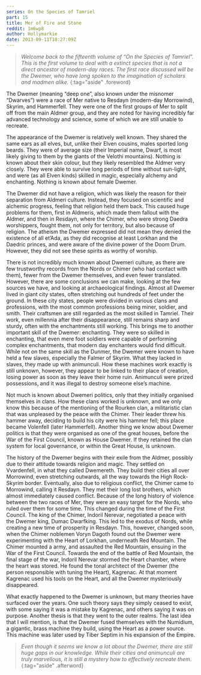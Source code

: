 ```yaml
---
series: On the Species of Tamriel
part: 15
title: Mer of Fire and Stone
reddit: 1m6wp8
author: Hollymarkie
date: 2013-09-11T18:27:09Z
---
```


> *Welcome back to the fifteenth volume of “On the Species of Tamriel”. This is*
> *the first volume to deal with a extinct species that is not a direct*
> *ancestor of modern-day races. The first race discussed will be the Dwemer,*
> *who have long spoken to the imagination of scholars and madmen alike.*
{:tag="aside" .foreword}

The Dwemer (meaning “deep one”, also known under the misnomer “Dwarves”) were a
race of Mer native to Resdayn (modern-day Morrowind), Skyrim, and Hammerfell.
They were one of the first groups of Mer to split off from the main Aldmer
group, and they are noted for having incredibly far advanced technology and
science, some of which we are still unable to recreate.

The appearance of the Dwemer is relatively well known. They shared the same ears
as all elves, but, unlike their Elven cousins, males sported long beards. They
were of average size (their Imperial name, Dwarf, is most likely giving to them
by the giants of the Velothi mountains). Nothing is known about their skin
colour, but they likely resembled the Aldmer very closely. They were able to
survive long periods of time without sun-light, and were (as all Elven kinds)
skilled in magic, especially alchemy and enchanting. Nothing is known about
female Dwemer.

The Dwemer did not have a religion, which was likely the reason for their
separation from Aldmeri culture. Instead, they focused on scientific and
alchemic progress, feeling that religion held them back. This caused huge
problems for them, first in Aldmeris, which made them fallout with the Aldmer,
and then in Resdayn, where the Chimer, who were strong Daedra worshippers,
fought them, not only for territory, but also because of religion. The atheism
the Dwemer expressed did not mean they denied the existence of all et’Ada, as
they did recognise at least Lorkhan and the Daedric princes, and were aware of
the divine power of the Doom Drum. However, they did not see these spirits as
worthy of worship.

There is not incredibly much known about Dwemeri culture, as there are few
trustworthy records from the Nords or Chimer (who had contact with them), fewer
from the Dwemer themselves, and even fewer translated. However, there are some
conclusions we can make, looking at the few sources we have, and looking at
archaeological findings. Almost all Dwemer lived in giant city states, often
stretching out hundreds of feet under the ground. In these city states, people
were divided in various clans and professions, with the most common professions
being miner, soldier, and smith. Their craftsmen are still regarded as the most
skilled in Tamriel. Their work, even millennia after their disappearance, still
remains sharp and sturdy, often with the enchantments still working. This brings
me to another important skill of the Dwemer: enchanting. They were so skilled in
enchanting, that even mere foot soldiers were capable of performing complex
enchantments, that modern day enchanters would find difficult. While not on the
same skill as the Dunmer, the Dwemer were known to have held a few slaves,
especially the Falmer of Skyrim. What they lacked in slaves, they made up with
animunculi. How these machines work exactly is still unknown, however, they
appear to be linked to their place of creation, losing power as soon as they
leave their home ruin. Animunculi were prized possessions, and it was illegal to
destroy someone else’s machine.

Not much is known about Dwemeri politics, only that they initially organised
themselves in clans. How these clans worked is unknown, and we only know this
because of the mentioning of the Rourken clan, a militaristic clan that was
unpleased by the peace with the Chimer. Their leader threw his hammer away,
deciding to build his city were his hammer fell; this place became Volenfell
(later Hammerfell). Another thing we know about Dwemer politics is that they
were organised as one of the great houses, before the War of the First Council,
known as House Dwemer. If they retained the clan system for local governance, or
within the Great House, is unknown.

The history of the Dwemer begins with their exile from the Aldmer, possibly due
to their attitude towards religion and magic. They settled on Vvardenfell, in
what they called Dwemereth. They build their cities all over Morrowind, even
stretching outwards, all the way towards the High Rock-Skyrim border.
Eventually, also due to religious conflict, the Chimer came to Morrowind,
calling it Resdayn. They met their long lost brothers, which almost immediately
caused conflict. Because of the long history of violence between the two races
of Mer, they were an easy target for the Nords, who ruled over them for some
time. This changed during the time of the First Council. The king of the Chimer,
Indoril Nerevar, negotiated a peace with the Dwemer king, Dumac Dwarfking. This
led to the exodus of Nords, while creating a new time of prosperity in Resdayn.
This, however, changed soon, when the Chimer noblemen Voryn Dagoth found out the
Dwemer were experimenting with the Heart of Lorkhan, underneath Red Mountain.
The Chimer mounted a army, and assaulted the Red Mountain, ensuing in the War of
the First Council. Towards the end of the battle of Red Mountain, the final
stage of the war, Indoril Nerevar stormed the Heart chamber, where the heart was
stored. He found the tonal architect of the Dwemer (the person responsible with
tuning the Heart), Kagrenac. At that moment Kagrenac used his tools on the
Heart, and all the Dwemer mysteriously disappeared.

What exactly happened to the Dwemer is unknown, but many theories have surfaced
over the years. One such theory says they simply ceased to exist, with some
saying it was a mistake by Kagrenac, and others saying it was on purpose.
Another thesis is that they went to the outer realms. The last idea that I will
mention, is that the Dwemer fused themselves with the Numidium, a gigantic,
brass machine they build, using the Heart as a power source. This machine was
later used by Tiber Septim in his expansion of the Empire.

> *Even though it seems we know a lot about the Dwemer, there are still huge*
> *gaps in our knowledge. While their cities and animunculi are truly*
> *marvellous, it is still a mystery how to effectively recreate them.*
{:tag="aside" .afterword}
